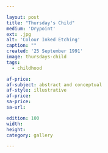 ```yaml
---

layout: post
title: "Thursday's Child"
medium: 'Drypoint'
ext: .jpg
alt: 'Colour Inked Etching'
caption: ""
created: '25 September 1991'
image: thursdays-child
tags:
  - childhood

af-price:
af-subject: abstract and conceptual
af-style: illustrative
af-price:
sa-price:
sa-url:

edition: 100
width:
height:
category: gallery

---
```

